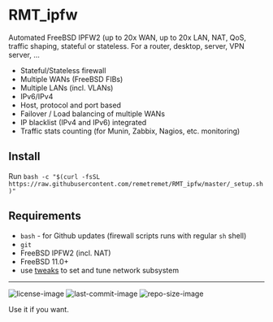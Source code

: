 # RMT_ipfw
Automated FreeBSD IPFW2 (up to 20x WAN, up to 20x LAN, NAT, QoS, traffic shaping, stateful or stateless. For a router, desktop, server, VPN server, ...

- Stateful/Stateless firewall
- Multiple WANs (FreeBSD FIBs)
- Multiple LANs (incl. VLANs)
- IPv6/IPv4
- Host, protocol and port based
- Failover / Load balancing of multiple WANs
- IP blacklist (IPv4 and IPv6) integrated
- Traffic stats counting (for Munin, Zabbix, Nagios, etc. monitoring)

Install
---
 Run `bash -c "$(curl -fsSL https://raw.githubusercontent.com/remetremet/RMT_ipfw/master/_setup.sh)"`


Requirements
---
- `bash` - for Github updates (firewall scripts runs with regular `sh` shell)
- `git`
- FreeBSD IPFW2 (incl. NAT)
- FreeBSD 11.0+
- use [tweaks](tweaks) to set and tune network subsystem


---

![license-image](https://img.shields.io/github/license/remetremet/RMT_ipfw?style=plastic)
![last-commit-image](https://img.shields.io/github/last-commit/remetremet/RMT_ipfw?style=plastic)
![repo-size-image](https://img.shields.io/github/repo-size/remetremet/RMT_ipfw?style=plastic)

Use it if you want.
